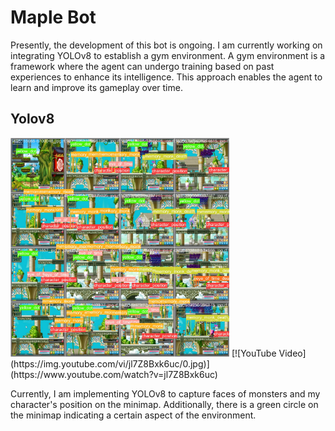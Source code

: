# Maple Bot


Presently, the development of this bot is ongoing. I am currently working on integrating YOLOv8 to establish a gym environment. A gym environment is a framework where the agent can undergo training based on past experiences to enhance its intelligence. This approach enables the agent to learn and improve its gameplay over time.



## Yolov8 
<img src="https://github.com/Whiteii/Maple_Bot/blob/main/gym-maple/position_minimap_detector/runs/detect/train/val_batch0_labels.jpg" alt="Image 1" width="350"/> 
[![YouTube Video](https://img.youtube.com/vi/jl7Z8Bxk6uc/0.jpg)](https://www.youtube.com/watch?v=jl7Z8Bxk6uc)


Currently, I am implementing YOLOv8 to capture faces of monsters and my character's position on the minimap. Additionally, there is a green circle on the minimap indicating a certain aspect of the environment.






 
